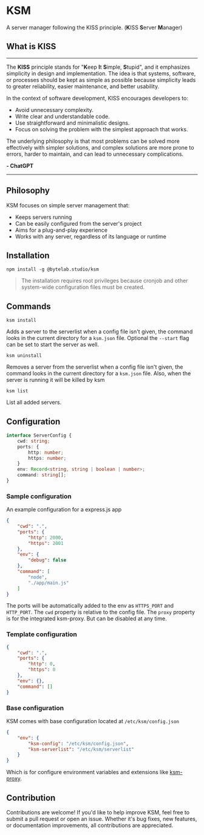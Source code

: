 # KSM

A server manager following the KISS principle.
(**K**ISS **S**erver **M**anager)

## What is KISS

-----------------

The **KISS** principle stands for "**K**eep **I**t **S**imple, **S**tupid", and it emphasizes simplicity in design and
implementation. The
idea is that systems, software, or processes should be kept as simple as possible because simplicity leads to greater
reliability, easier maintenance, and better usability.

In the context of software development, KISS encourages developers to:

- Avoid unnecessary complexity.
- Write clear and understandable code.
- Use straightforward and minimalistic designs.
- Focus on solving the problem with the simplest approach that works.

The underlying philosophy is that most problems can be solved more effectively with simpler solutions, and complex
solutions are more prone to errors, harder to maintain, and can lead to unnecessary complications.

**- ChatGPT**

-----------------

## Philosophy

KSM focuses on simple server management that:

- Keeps servers running
- Can be easily configured from the server's project
- Aims for a plug-and-play experience
- Works with any server, regardless of its language or runtime

## Installation

```shell
npm install -g @bytelab.studio/ksm
```

> The installation requires root privileges because cronjob and other system-wide configuration files must be created.

## Commands

```shell
ksm install
```

Adds a server to the serverlist when a config file isn't given, the command looks in the current directory for
a `ksm.json` file.
Optional the `--start` flag can be set to start the server as well.

```shell
ksm uninstall
```

Removes a server from the serverlist when a config file isn't given, the command looks in the current directory for
a `ksm.json` file. Also, when the server is running it will be killed by ksm

```shell
ksm list
```

List all added servers.

## Configuration

```typescript
interface ServerConfig {
    cwd: string;
    ports: {
        http: number;
        https: number;
    }
    env: Record<string, string | boolean | number>;
    command: string[];
}
```

### Sample configuration

An example configuration for a express.js app

```json
{
    "cwd": ".",
    "ports": {
        "http": 2000,
        "https": 2001
    },
    "env": {
        "debug": false
    },
    "command": [
        "node",
        "./app/main.js"
    ]
}
```

The ports will be automatically added to the env as `HTTPS_PORT` and `HTTP_PORT`.
The `cwd` property is relative to the config file.
The `proxy` property is for the integrated ksm-proxy. But can be disabled at any time.

### Template configuration

```json
{
    "cwd": ".",
    "ports": {
        "http": 0,
        "https": 0
    },
    "env": {},
    "command": []
}
```

### Base configuration

KSM comes with base configuration located at `/etc/ksm/config.json`

```json
{
    "env": {
        "ksm-config": "/etc/ksm/config.json",
        "ksm-serverlist": "/etc/ksm/serverlist"
    }
}
```

Which is for configure environment variables and extensions
like [ksm-proxy](https://github.com/bytelab-studio/ksm-proxy).

## Contribution

Contributions are welcome! If you'd like to help improve KSM, feel free to submit a pull request or open an issue.
Whether it's bug fixes, new features, or documentation improvements, all contributions are appreciated.
